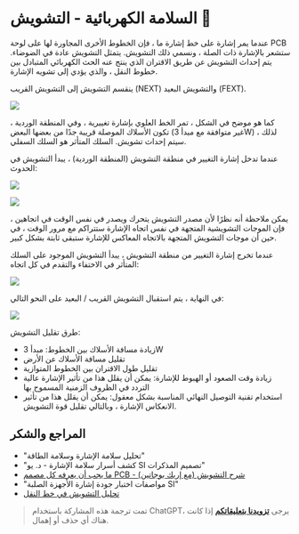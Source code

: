 # السلامة الكهربائية - التشويش 🚧

عندما يمر إشارة على خط إشارة ما ، فإن الخطوط الأخرى المجاورة لها على لوحة PCB ستشعر بالإشارة ذات الصلة ، ونسمي ذلك التشويش. يتمثل التشويش عادة في الضوضاء. يتم إحداث التشويش عن طريق الاقتران الذي ينتج عنه الحث الكهربائي المتبادل بين خطوط النقل ، والذي يؤدي إلى تشويه الإشارة.

ينقسم التشويش إلى التشويش القريب (NEXT) والتشويش البعيد (FEXT).

![](https://img.wiki-power.com/d/wiki-media/img/20211014143734.png)

كما هو موضح في الشكل ، تمر الخط العلوي بإشارة تغييرية ، وفي المنطقة الوردية ، تكون الأسلاك الموصلة قريبة جدًا من بعضها البعض (غير متوافقة مع مبدأ 3W) ، لذلك سيتم إحداث تشويش. السلك المتأثر هو السلك السفلي.

عندما تدخل إشارة التغيير في منطقة التشويش (المنطقة الوردية) ، يبدأ التشويش في الحدوث:

![](https://img.wiki-power.com/d/wiki-media/img/20211014144817.png)

![](https://img.wiki-power.com/d/wiki-media/img/20211014145322.png)

يمكن ملاحظة أنه نظرًا لأن مصدر التشويش يتحرك ويصدر في نفس الوقت في اتجاهين ، فإن الموجات التشويشية المتجهة في نفس اتجاه الإشارة ستتراكم مع مرور الوقت ، في حين أن موجات التشويش المتجهة بالاتجاه المعاكس للإشارة ستبقى ثابتة بشكل كبير.

عندما تخرج إشارة التغيير من منطقة التشويش ، يبدأ التشويش الموجود على السلك المتأثر في الاختفاء والتقدم في كل اتجاه:

![](https://img.wiki-power.com/d/wiki-media/img/20211014145143.png)

في النهاية ، يتم استقبال التشويش القريب / البعيد على النحو التالي:

![](https://img.wiki-power.com/d/wiki-media/img/20211014150220.png)

طرق تقليل التشويش:

- زيادة مسافة الأسلاك بين الخطوط: مبدأ 3W
- تقليل مسافة الأسلاك عن الأرض
- تقليل طول الاقتران بين الخطوط المتوازية
- زيادة وقت الصعود أو الهبوط للإشارة: يمكن أن يقلل هذا من تأثير الإشارة عالية التردد في الظروف الزمنية المسموح بها
- استخدام تقنية التوصيل النهائي المناسبة بشكل معقول: يمكن أن يقلل هذا من تأثير الانعكاس الإشارة ، وبالتالي تقليل قوة التشويش.

## المراجع والشكر

- "تحليل سلامة الإشارة وسلامة الطاقة"
- "كشف أسرار سلامة الإشارة - د. يو SI تصميم المذكرات"
- [ما يجب أن يعرفه كل مصمم PCB - شرح التشويش (مع إريك بوجاتين)](https://www.youtube.com/watch؟v=EF7SxgcDfCo)
- "مواصفات اختبار جودة إشارة الأجهزة الصلبة SI"
- [تحليل التشويش في خط النقل](https://blog.csdn.net/weixin_40877615/article/details/95329866)

> تمت ترجمة هذه المشاركة باستخدام ChatGPT، يرجى [**تزويدنا بتعليقاتكم**](https://github.com/linyuxuanlin/Wiki_MkDocs/issues/new) إذا كانت هناك أي حذف أو إهمال.